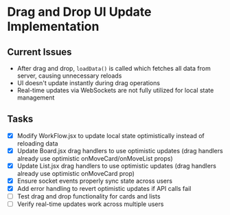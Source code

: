 # Drag and Drop UI Update Implementation

## Current Issues
- After drag and drop, `loadData()` is called which fetches all data from server, causing unnecessary reloads
- UI doesn't update instantly during drag operations
- Real-time updates via WebSockets are not fully utilized for local state management

## Tasks
- [x] Modify WorkFlow.jsx to update local state optimistically instead of reloading data
- [x] Update Board.jsx drag handlers to use optimistic updates (drag handlers already use optimistic onMoveCard/onMoveList props)
- [x] Update List.jsx drag handlers to use optimistic updates (drag handlers already use optimistic onMoveCard prop)
- [x] Ensure socket events properly sync state across users
- [x] Add error handling to revert optimistic updates if API calls fail
- [ ] Test drag and drop functionality for cards and lists
- [ ] Verify real-time updates work across multiple users
